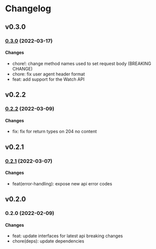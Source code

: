 # Changelog

## v0.3.0

### [0.3.0](https://github.com/auth0-lab/fga-go-sdk/compare/v0.2.2...v0.3.0) (2022-03-17)

#### Changes
- chore!: change method names used to set request body (BREAKING CHANGE)
- chore: fix user agent header format
- feat: add support for the Watch API

## v0.2.2

### [0.2.2](https://github.com/auth0-lab/fga-gp-sdk/compare/v0.2.1...v0.2.2) (2022-03-09)

#### Changes
- fix: fix for return types on 204 no content

## v0.2.1

### [0.2.1](https://github.com/auth0-lab/fga-go-sdk/compare/v0.2.0...v0.2.1) (2022-03-07)

#### Changes
- feat(error-handling): expose new api error codes

## v0.2.0

### 0.2.0 (2022-02-09)

#### Changes
- feat: update interfaces for latest api breaking changes
- chore(deps): update dependencies
